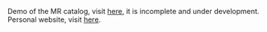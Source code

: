 Demo of the MR catalog, visit [here](https://structure-next.med.lu.se/mr_catalog/), it is incomplete and under development.
Personal website, visit [here](https://zhanghaoyang0.uk/).
